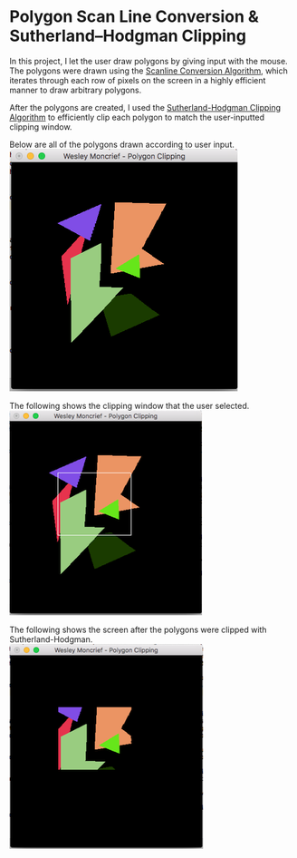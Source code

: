 # Polygon Scan Line Conversion & Sutherland–Hodgman Clipping

In this project, I let the user draw polygons by giving input with the mouse. The
polygons were drawn using the [Scanline Conversion Algorithm](https://en.wikipedia.org/wiki/Scanline_rendering), which
iterates through each row of pixels on the screen in a highly efficient manner to
draw arbitrary polygons.

After the polygons are created, I used the [Sutherland-Hodgman Clipping Algorithm](https://en.wikipedia.org/wiki/Sutherland%E2%80%93Hodgman_algorithm) to
efficiently clip each polygon to match the user-inputted clipping window.


Below are all of the polygons drawn according to user input.  
![All](images/all.png)

The following shows the clipping window that the user selected.  
![first-1](images/first-clip-1.png)

The following shows the screen after the polygons were
clipped with Sutherland-Hodgman.  
![first-2](images/first-clip-2.png)

